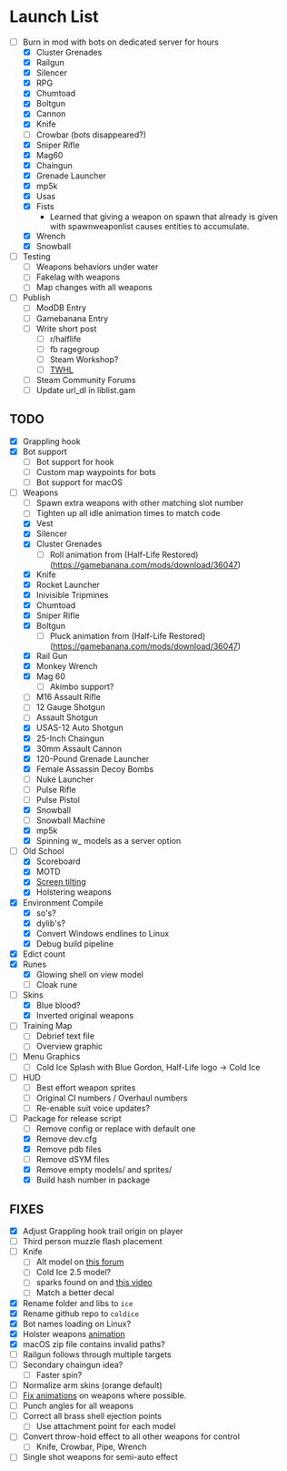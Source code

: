 # Launch List

- [ ] Burn in mod with bots on dedicated server for hours
    - [x] Cluster Grenades
    - [x] Railgun
    - [x] Silencer
    - [x] RPG
    - [x] Chumtoad
    - [x] Boltgun
    - [x] Cannon
    - [x] Knife
    - [ ] Crowbar (bots disappeared?)
    - [x] Sniper Rifle
    - [x] Mag60
    - [x] Chaingun
    - [x] Grenade Launcher
    - [x] mp5k
    - [x] Usas
    - [x] Fists
        - Learned that giving a weapon on spawn that already is given with spawnweaponlist causes entities to accumulate.
    - [x] Wrench
    - [x] Snowball
- [ ] Testing
    - [ ] Weapons behaviors under water
    - [ ] Fakelag with weapons
    - [ ] Map changes with all weapons
- [ ] Publish
    - [ ] ModDB Entry
    - [ ] Gamebanana Entry
    - [ ] Write short post
        - [ ] r/halflife
        - [ ] fb ragegroup
        - [ ] Steam Workshop?
        - [ ] [TWHL](https://twhl.info/forum/view/mods)
    - [ ] Steam Community Forums
    - [ ] Update url_dl in liblist.gam

## TODO

- [x] Grappling hook
- [x] Bot support
    - [ ] Bot support for hook
    - [ ] Custom map waypoints for bots
    - [ ] Bot support for macOS
- [ ] Weapons
    - [ ] Spawn extra weapons with other matching slot number
    - [ ] Tighten up all idle animation times to match code
    - [x] Vest
    - [x] Silencer
    - [x] Cluster Grenades
        - [ ] Roll animation from (Half-Life Restored)(https://gamebanana.com/mods/download/36047)
    - [x] Knife
    - [x] Rocket Launcher
    - [x] Inivisible Tripmines
    - [x] Chumtoad
    - [x] Sniper Rifle
    - [x] Boltgun
        - [ ] Pluck animation from (Half-Life Restored)(https://gamebanana.com/mods/download/36047)
    - [x] Rail Gun
    - [x] Monkey Wrench
    - [x] Mag 60
        - [ ] Akimbo support?
    - [ ] M16 Assault Rifle
    - [ ] 12 Gauge Shotgun
    - [ ] Assault Shotgun
    - [x] USAS-12 Auto Shotgun
    - [x] 25-Inch Chaingun
    - [x] 30mm Assault Cannon
    - [x] 120-Pound Grenade Launcher
    - [x] Female Assassin Decoy Bombs
    - [ ] Nuke Launcher
    - [ ] Pulse Rifle
    - [ ] Pulse Pistol
    - [x] Snowball
    - [ ] Snowball Machine
    - [x] mp5k
    - [x] Spinning w_ models as a server option
- [ ] Old School
    - [x] Scoreboard
    - [x] MOTD
    - [x] [Screen tilting](https://github.com/ValveSoftware/halflife/issues/1544)
    - [x] Holstering weapons
- [x] Environment Compile
    - [x] so's?
    - [x] dylib's?
    - [x] Convert Windows endlines to Linux
    - [x] Debug build pipeline
- [x] Edict count
- [x] Runes
    - [x] Glowing shell on view model
    - [ ] Cloak rune
- [ ] Skins
    - [x] Blue blood?
    - [x] Inverted original weapons
- [ ] Training Map
    - [ ] Debrief text file
    - [ ] Overview graphic
- [ ] Menu Graphics
    - [ ] Cold Ice Splash with Blue Gordon, Half-Life logo -> Cold Ice
- [ ] HUD
    - [ ] Best effort weapon sprites
    - [ ] Original CI numbers / Overhaul numbers
    - [ ] Re-enable suit voice updates?
- [ ] Package for release script
    - [ ] Remove config or replace with default one
    - [x] Remove dev.cfg
    - [x] Remove pdb files
    - [ ] Remove dSYM files
    - [x] Remove empty models/ and sprites/
    - [x] Build hash number in package

## FIXES

- [x] Adjust Grappling hook trail origin on player
- [ ] Third person muzzle flash placement
- [ ] Knife
    - [ ] Alt model on [this forum](https://forums.alliedmods.net/showthread.php?p=1701941)
    - [ ] Cold Ice 2.5 model?
    - [ ] sparks found on and [this video](https://www.youtube.com/watch?v=-CjaytQLWFY)
    - [ ] Match a better decal
- [x] Rename folder and libs to `ice`
- [x] Rename github repo to `coldice`
- [x] Bot names loading on Linux?
- [x] Holster weapons [animation](https://web.archive.org/web/20011006194358fw_/http://www.planethalflife.com:80/wavelength/coding/tutorials/11.htm)
- [x] macOS zip file contains invalid paths?
- [ ] Railgun follows through multiple targets
- [ ] Secondary chaingun idea?
    - [ ] Faster spin?
- [ ] Normalize arm skins (orange default)
- [ ] [Fix animations](https://github.com/ValveSoftware/halflife/issues/2495) on weapons where possible.
- [ ] Punch angles for all weapons
- [ ] Correct all brass shell ejection points
    - [ ] Use attachment point for each model
- [ ] Convert throw-hold effect to all other weapons for control
    - [ ] Knife, Crowbar, Pipe, Wrench
- [ ] Single shot weapons for semi-auto effect

